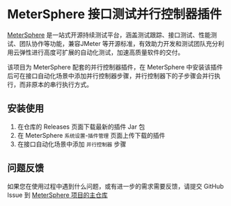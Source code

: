 # MeterSphere 接口测试并行控制器插件

[MeterSphere](https://github.com/metersphere/metersphere) 是一站式开源持续测试平台，涵盖测试跟踪、接口测试、性能测试、团队协作等功能，兼容JMeter 等开源标准，有效助力开发和测试团队充分利用云弹性进行高度可扩展的自动化测试，加速高质量软件的交付。

该项目为 MeterSphere 配套的并行控制器插件，在 MeterSphere 中安装该插件后可在接口自动化场景中添加并行控制器步骤，并行控制器下的子步骤会并行执行，而非原本的串行执行方式。

## 安装使用

1. 在仓库的 Releases 页面下载最新的插件 Jar 包
2. 在 MeterSphere `系统设置`-`插件管理` 页面上传下载的插件
3. 在接口自动化场景中添加 `并行控制器` 步骤

## 问题反馈

如果您在使用过程中遇到什么问题，或有进一步的需求需要反馈，请提交 GitHub Issue 到 [MeterSphere 项目的主仓库](https://github.com/metersphere/metersphere/issues)
